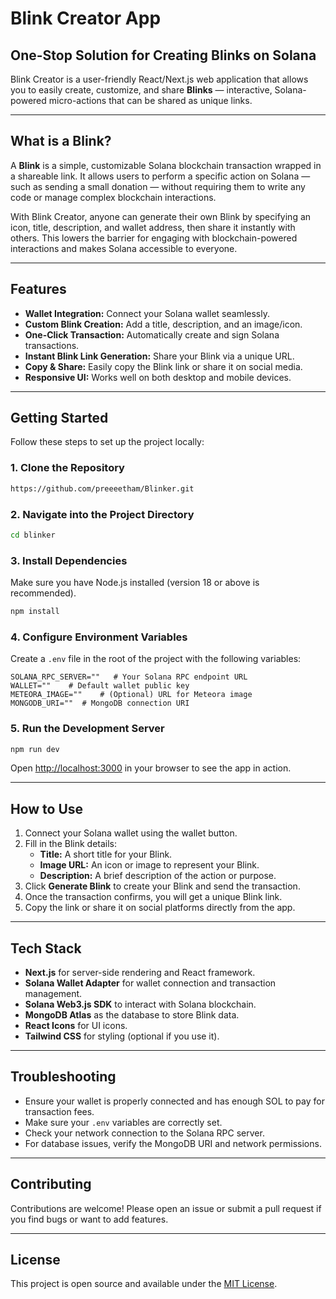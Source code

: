 # Blink Creator App

## One-Stop Solution for Creating Blinks on Solana

Blink Creator is a user-friendly React/Next.js web application that allows you to easily create, customize, and share **Blinks** — interactive, Solana-powered micro-actions that can be shared as unique links.

---

## What is a Blink?

A **Blink** is a simple, customizable Solana blockchain transaction wrapped in a shareable link. It allows users to perform a specific action on Solana — such as sending a small donation — without requiring them to write any code or manage complex blockchain interactions.

With Blink Creator, anyone can generate their own Blink by specifying an icon, title, description, and wallet address, then share it instantly with others. This lowers the barrier for engaging with blockchain-powered interactions and makes Solana accessible to everyone.

---

## Features

- **Wallet Integration:** Connect your Solana wallet seamlessly.
- **Custom Blink Creation:** Add a title, description, and an image/icon.
- **One-Click Transaction:** Automatically create and sign Solana transactions.
- **Instant Blink Link Generation:** Share your Blink via a unique URL.
- **Copy & Share:** Easily copy the Blink link or share it on social media.
- **Responsive UI:** Works well on both desktop and mobile devices.

---

## Getting Started

Follow these steps to set up the project locally:

### 1. Clone the Repository

```bash
https://github.com/preeeetham/Blinker.git
```

### 2. Navigate into the Project Directory

```bash
cd blinker
```

### 3. Install Dependencies

Make sure you have Node.js installed (version 18 or above is recommended).

```bash
npm install
```

### 4. Configure Environment Variables

Create a `.env` file in the root of the project with the following variables:

```env
SOLANA_RPC_SERVER=""   # Your Solana RPC endpoint URL
WALLET=""    # Default wallet public key
METEORA_IMAGE=""    # (Optional) URL for Meteora image
MONGODB_URI=""  # MongoDB connection URI
```

### 5. Run the Development Server

```bash
npm run dev
```

Open [http://localhost:3000](http://localhost:3000) in your browser to see the app in action.

---

## How to Use

1. Connect your Solana wallet using the wallet button.
2. Fill in the Blink details:
   - **Title:** A short title for your Blink.
   - **Image URL:** An icon or image to represent your Blink.
   - **Description:** A brief description of the action or purpose.
3. Click **Generate Blink** to create your Blink and send the transaction.
4. Once the transaction confirms, you will get a unique Blink link.
5. Copy the link or share it on social platforms directly from the app.

---

## Tech Stack

- **Next.js** for server-side rendering and React framework.
- **Solana Wallet Adapter** for wallet connection and transaction management.
- **Solana Web3.js SDK** to interact with Solana blockchain.
- **MongoDB Atlas** as the database to store Blink data.
- **React Icons** for UI icons.
- **Tailwind CSS** for styling (optional if you use it).

---

## Troubleshooting

- Ensure your wallet is properly connected and has enough SOL to pay for transaction fees.
- Make sure your `.env` variables are correctly set.
- Check your network connection to the Solana RPC server.
- For database issues, verify the MongoDB URI and network permissions.

---

## Contributing

Contributions are welcome! Please open an issue or submit a pull request if you find bugs or want to add features.

---

## License

This project is open source and available under the [MIT License](LICENSE).
